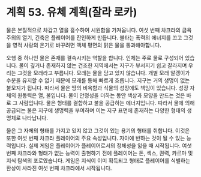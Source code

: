 # 계획 53. 유체 계획(잘라 로카)

물은 본질적으로 차갑고 열을 흡수하여 시원함을 가져옵니다. 여섯 번째 차크라의 금욕주의의 열기, 긴축은 플레이어를 잔인하게 만듭니다. 불타는 폭력의 에너지를 끄고 그것을 영적 사랑의 온기로 바꾸려면 액체 평면의 맑은 물을 통과해야합니다.

오행 중 하나인 물은 존재를 결속시키는 역할을 합니다. 인체는 주로 물로 구성되어 있습니다. 물이 깊거나 존재하지 않는 건조한 지역에서는 지구가 부서지기 쉽고 갈라지며 우리는 그것을 모래라고 부릅니다. 모래는 물을 담고 있지 않습니다. 개별 모래 알갱이가 수분을 유지할 수 없기 때문에 모래를 통해 빠르게 흐릅니다. 지구는 거의 생명이 없는 불모지가 됩니다. 따라서 물은 땅의 비옥함과 식물의 성장에도 책임이 있습니다. 성장 자체의 원동력은 열, 불입니다. 물이 안정성을 더하는 동안 색상과 모양을 만드는 것은 바로 그 사람입니다. 물은 형태를 결합하고 불을 공급하는 에너지입니다. 따라서 물에 의해 공급되는 불은 지구에 생명력을 부여하며 이는 지구 표면에 존재하는 다양한 형태의 생명체로 나타납니다.

물은 그 자체의 형태를 가지고 있지 않고 그것이 있는 용기의 형태를 취합니다. 이것은 또한 여섯 번째 차크라 플레이어의 주요 속성입니다. 자아에 반하는 것이 될 수 있는 능력입니다. 실제 게임은 플레이어가 플레이어로서의 정체성을 잃을 때 시작됩니다. 여섯 번째 차크라와 형태가 없는 능력이 출현하기 전에 플레이어는 돈, 섹스, 권력, 카르마 및 지식 탐색의 포로였습니다. 게임은 지식이 이미 획득되고 형태로 플레이어를 식별하는 환상이 사라진 여섯 번째 차크라에서 시작됩니다.
